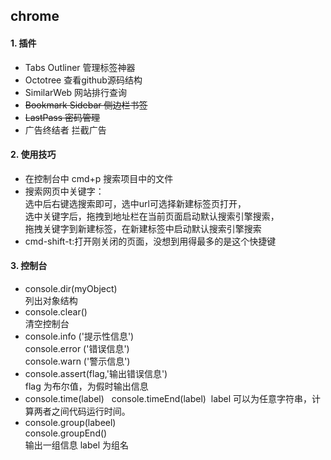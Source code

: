 ## chrome
#### 1. 插件
- Tabs Outliner 管理标签神器
- Octotree 查看github源码结构
- SimilarWeb 网站排行查询
- ~~Bookmark Sidebar 侧边栏书签~~
- ~~LastPass 密码管理~~
- 广告终结者 拦截广告

#### 2. 使用技巧
- 在控制台中 cmd+p 搜索项目中的文件  
- 搜索网页中关键字：  
  选中后右键选搜索即可，选中url可选择新建标签页打开，  
  选中关键字后，拖拽到地址栏在当前页面启动默认搜索引擎搜索，  
  拖拽关键字到新建标签，在新建标签中启动默认搜索引擎搜索  
- cmd-shift-t:打开刚关闭的页面，没想到用得最多的是这个快捷键

#### 3. 控制台
- console.dir(myObject)  
  列出对象结构  
- console.clear()  
  清空控制台  
- console.info ('提示性信息')  
  console.error ('错误信息')  
  console.warn ('警示信息')  
- console.assert(flag,'输出错误信息')  
  flag 为布尔值，为假时输出信息
- console.time(label)  
  console.timeEnd(label) 
  label 可以为任意字符串，计算两者之间代码运行时间。  
- console.group(labeel)  
  console.groupEnd()  
  输出一组信息 label 为组名  
